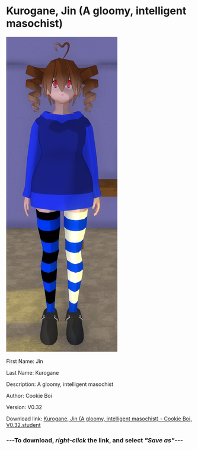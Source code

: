 # Kurogane, Jin (A gloomy, intelligent masochist)

<img src = "https://raw.githubusercontent.com/Arbiter1223/Daigaku-Gurashi-Custom-Students/master/Students/Files/Kurogane%2C%20Jin%20(A%20gloomy%2C%20intelligent%20masochist).png">

First Name: Jin

Last Name: Kurogane

Description: A gloomy, intelligent masochist

Author: Cookie Boi

Version: V0.32

Download link: <a href="https://raw.githubusercontent.com/Arbiter1223/Daigaku-Gurashi-Custom-Students/master/Students/Files/Kurogane%2C%20Jin%20(A%20gloomy%2C%20intelligent%20masochist)%20-%20Cookie%20Boi%2C%20V0.32.student">Kurogane, Jin (A gloomy, intelligent masochist) - Cookie Boi, V0.32.student</a>

### ---**To download, _right-click_ the link, and select _"Save as"_**---
